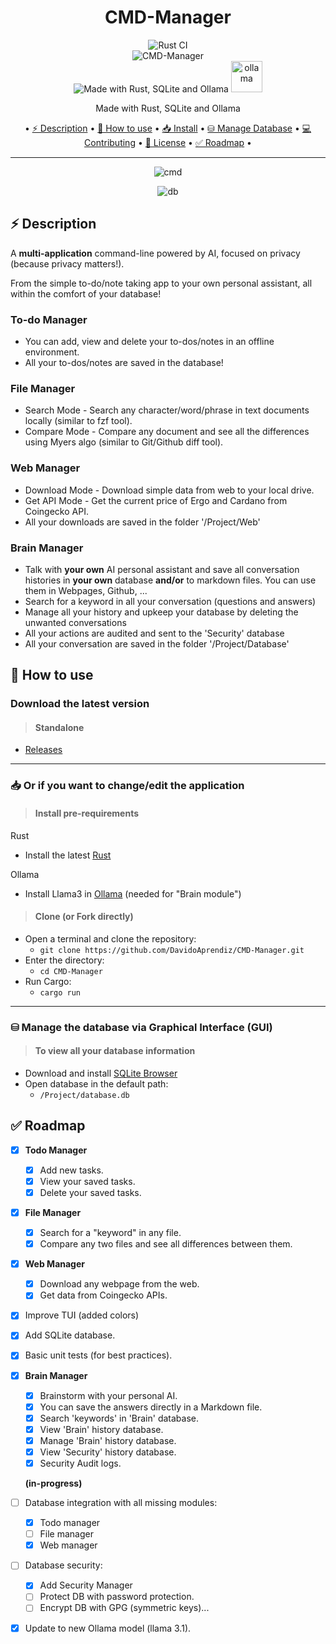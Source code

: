 <h1 align="center">CMD-Manager</h1>

<div align="center">
<img alt="Rust CI" src="https://github.com/DavidoAprendiz/Rust-in-Progress/actions/workflows/rust.yml/badge.svg">
<br>
<img alt="CMD-Manager" src="https://img.shields.io/badge/CMD_Manager-v0.4.1-blue">
<br>
<img alt="Made with Rust, SQLite and Ollama" src="https://skillicons.dev/icons?i=rust,sqlite">
<img alt="ollama" height="50px" src="https://github.com/ollama/ollama/assets/3325447/0d0b44e2-8f4a-4e99-9b52-a5c1c741c8f7">

<a>Made with Rust, SQLite and Ollama</a>

<div align="center">
• <a href="#-description">⚡ Description</a> •
  <a href="#-how-to-use">🚀 How to use</a> •
  <a href="#-or-if-you-want-to-changeedit-the-application">📥 Install</a> •
  <a href="#-manage-the-database-via-graphical-interface-gui">⛁ Manage Database</a> •
  <a href="https://github.com/DavidoAprendiz/CMD-Manager/blob/main/CONTRIBUTING.md">💻 Contributing</a> •
  <a href="https://github.com/DavidoAprendiz/CMD-Manager/blob/main/LICENSE">📃 License</a> •
  <a href="#-Roadmap">✅ Roadmap</a> •
</div>

---

![cmd](https://github.com/DavidoAprendiz/CMD-Manager/assets/21132833/fb8dcfe3-9e21-49c1-aab9-b73984f29e54)

![db](https://github.com/user-attachments/assets/e34ee34b-3cc1-41d3-83aa-ee33c6ce75fe)

</div>

## ⚡ Description

A **multi-application** command-line powered by AI, focused on privacy (because privacy matters!).

From the simple to-do/note taking app to your own personal assistant, all within the comfort of your database!

### **To-do Manager**

- You can add, view and delete your to-dos/notes in an offline environment.
- All your to-dos/notes are saved in the database!

### **File Manager**

- Search Mode - Search any character/word/phrase in text documents locally (similar to fzf tool).
- Compare Mode - Compare any document and see all the differences using Myers algo (similar to Git/Github diff tool).

### **Web Manager**

- Download Mode - Download simple data from web to your local drive.
- Get API Mode - Get the current price of Ergo and Cardano from Coingecko API.
- All your downloads are saved in the folder '/Project/Web'

### **Brain Manager**

- Talk with **your own** AI personal assistant and save all conversation histories in **your own** database **and/or** to markdown files. You can use them in Webpages, Github, ...
- Search for a keyword in all your conversation (questions and answers)
- Manage all your history and upkeep your database by deleting the unwanted conversations
- All your actions are audited and sent to the 'Security' database
- All your conversation are saved in the folder '/Project/Database'

## 🚀 How to use

### Download the latest version

> #### Standalone

- [Releases](https://github.com/DavidoAprendiz/CMD-Manager/releases)

---

### 📥 Or if you want to change/edit the application

> #### Install pre-requirements

Rust

- Install the latest [Rust](https://www.rust-lang.org/learn/get-started)

Ollama

- Install Llama3 in [Ollama](https://ollama.com/)
  (needed for "Brain module")

> #### Clone (or Fork directly)

- Open a terminal and clone the repository:
  - `git clone https://github.com/DavidoAprendiz/CMD-Manager.git`
- Enter the directory:
  - `cd CMD-Manager`
- Run Cargo:
  - `cargo run`

---

### ⛁ Manage the database via Graphical Interface (GUI)

> #### To view all your database information

- Download and install [SQLite Browser](https://sqlitebrowser.org/)
- Open database in the default path:
  - `/Project/database.db`

## ✅ Roadmap

- [X] **Todo Manager**
  - [X] Add new tasks.
  - [X] View your saved tasks.
  - [X] Delete your saved tasks.
- [X] **File Manager**
  - [X] Search for a "keyword" in any file.
  - [X] Compare any two files and see all differences between them.
- [X] **Web Manager**
  - [X] Download any webpage from the web.
  - [X] Get data from Coingecko APIs.
- [X] Improve TUI (added colors)
- [X] Add SQLite database.
- [X] Basic unit tests (for best practices).
- [X] **Brain Manager**
  - [X] Brainstorm with your personal AI.
  - [X] You can save the answers directly in a Markdown file.
  - [X] Search 'keywords' in 'Brain' database.
  - [X] View 'Brain' history database.
  - [X] Manage 'Brain' history database.
  - [X] View 'Security' history database.
  - [X] Security Audit logs.

  **(in-progress)**

- [ ] Database integration with all missing modules:
  - [X] Todo manager
  - [ ] File manager
  - [X] Web manager
- [ ] Database security:
  - [X] Add Security Manager
  - [ ] Protect DB with password protection.
  - [ ] Encrypt DB with GPG (symmetric keys)...
- [X] Update to new Ollama model (llama 3.1).
